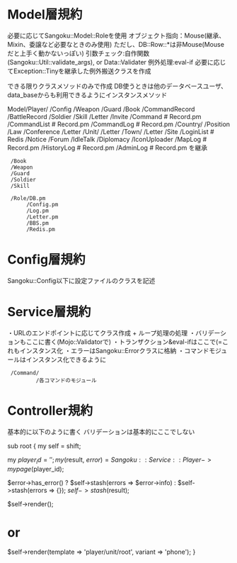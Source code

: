 # Model層規約
必要に応じてSangoku::Model::Roleを使用
オブジェクト指向：Mouse(継承、Mixin、委譲など必要なときのみ使用) ただし、DB::Row::*は非Mouse(Mouseだと上手く動かないっぽい)
引数チェック:自作関数(Sangoku::Util::validate_args), or Data::Validater
例外処理:eval-if
必要に応じてException::Tinyを継承した例外搬送クラスを作成

できる限りクラスメソッドのみで作成
DB使うときは他のデータベースユーザ、data_baseからも利用できるようにインスタンスメソッド

Model/Player/
            /Config
            /Weapon
            /Guard
            /Book
            /CommandRecord
            /BattleRecord
            /Soldier
            /Skill
            /Letter
            /Invite
            /Command        # Record.pm
            /CommandList    # Record.pm
            /CommandLog     # Record.pm
     /Country/
             /Position
             /Law
             /Conference
             /Letter
     /Unit/
          /Letter
     /Town/
          /Letter
     /Site
          /LoginList       # Redis
     /Notice
     /Forum
     /IdleTalk
     /Diplomacy
     /IconUploader
     /MapLog       # Record.pm
     /HistoryLog   # Record.pm
     /AdminLog     # Record.pm を継承

     /Book
     /Weapon
     /Guard
     /Soldier
     /Skill

     /Role/DB.pm
          /Config.pm
          /Log.pm
          /Letter.pm
          /BBS.pm
          /Redis.pm

# Config層規約
Sangoku::Config以下に設定ファイルのクラスを記述

# Service層規約
・URLのエンドポイントに応じてクラス作成 + ループ処理の処理
・バリデーションもここに書く(Mojo::Validatorで)
・トランザクション&eval-ifはここで(=これもインスタンス化
・エラーはSangoku::Errorクラスに格納
・コマンドモジュールはインスタンス化できるように

     /Command/
             /各コマンドのモジュール


# Controller規約
基本的に以下のように書く
バリデーションは基本的にここでしない

sub root {
  my self = shift;

  my $player_id = '';
  my ($result, $error) = Sangoku::Service::Player->mypage($player_id);

  $error->has_error() ? $self->stash(errors => $error->info) : $self->stash(errors => {});
  $self->stash(%$result);

  $self->render();
  # or
  $self->render(template => 'player/unit/root', variant => 'phone');
}

